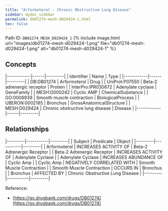 ```yaml
---
title: "Arformoterol - Chronic Obstructive Lung Disease"
sidebar: mydoc_sidebar
permalink: db01274-mesh-d029424-1.html
toc: false 
---
```



Path ID: `DB01274_MESH_D029424_1`
{% include image.html url="images/db01274-mesh-d029424-1.png" file="db01274-mesh-d029424-1.png" alt="db01274-mesh-d029424-1" %}

## Concepts

|------------|------|---------|
| Identifier | Name | Type    |
|------------|------|---------|
| DB:DB01274 | Arformoterol | Drug |
| UniProt:P07550 | Beta-2 adrenergic receptor | Protein |
| InterPro:IPR030672 | Adenylate cyclase | GeneFamily |
| MESH:D000242 | Cyclic AMP | ChemicalSubstance |
| GO:0006939 | Smooth muscle contraction | BiologicalProcess |
| UBERON:0002185 | Bronchus | GrossAnatomicalStructure |
| MESH:D029424 | Chronic obstructive lung disease | Disease |
|------------|------|---------|

## Relationships

|---------|-----------|---------|
| Subject | Predicate | Object  |
|---------|-----------|---------|
| Arformoterol | INCREASES ACTIVITY OF | Beta-2 Adrenergic Receptor |
| Beta-2 Adrenergic Receptor | INCREASES ACTIVITY OF | Adenylate Cyclase |
| Adenylate Cyclase | INCREASES ABUNDANCE OF | Cyclic Amp |
| Cyclic Amp | NEGATIVELY CORRELATED WITH | Smooth Muscle Contraction |
| Smooth Muscle Contraction | OCCURS IN | Bronchus |
| Bronchus | AFFECTED BY | Chronic Obstructive Lung Disease |
|---------|-----------|---------|

Reference: 
  - [https://go.drugbank.com/drugs/DB01274](https://go.drugbank.com/drugs/DB01274)
